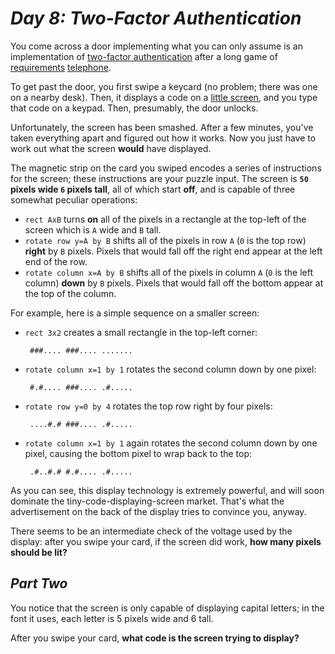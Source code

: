 # ***Day 8: Two-Factor Authentication***

You come across a door implementing what you can only assume is an implementation of [two-factor authentication](https://en.wikipedia.org/wiki/Multi-factor_authentication) after a long game of [requirements](https://en.wikipedia.org/wiki/Requirement) [telephone](https://en.wikipedia.org/wiki/Chinese_whispers).

To get past the door, you first swipe a keycard (no problem; there was one on a nearby desk). Then, it displays a code on a [little screen](https://www.google.com/search?q=tiny+lcd&tbm=isch), and you type that code on a keypad. Then, presumably, the door unlocks.

Unfortunately, the screen has been smashed. After a few minutes, you've taken everything apart and figured out how it works. Now you just have to work out what the screen **would** have displayed.

The magnetic strip on the card you swiped encodes a series of instructions for the screen; these instructions are your puzzle input. The screen is **`50` pixels wide `6` pixels tall**, all of which start **off**, and is capable of three somewhat peculiar operations:

- `rect AxB` turns **on** all of the pixels in a rectangle at the top-left of the screen which is `A` wide and `B` tall.
- `rotate row y=A by B` shifts all of the pixels in row `A` (`0` is the top row) **right** by `B` pixels. Pixels that would fall off the right end appear at the left end of the row.
- `rotate column x=A by B` shifts all of the pixels in column `A` (`0` is the left column) **down** by `B` pixels. Pixels that would fall off the bottom appear at the top of the column.

For example, here is a simple sequence on a smaller screen:

- `rect 3x2` creates a small rectangle in the top-left corner:
<code><pre>
###....
###....
.......
</pre></code>

- `rotate column x=1 by 1` rotates the second column down by one pixel:
<code><pre>
#.#....
###....
.#.....
</pre></code>

- `rotate row y=0 by 4` rotates the top row right by four pixels:
<code><pre>
....#.#
###....
.#.....
</pre></code>

- `rotate column x=1 by 1` again rotates the second column down by one pixel, causing the bottom pixel to wrap back to the top:
<code><pre>
.#..#.#
#.#....
.#.....
</pre></code>

As you can see, this display technology is extremely powerful, and will soon dominate the tiny-code-displaying-screen market. That's what the advertisement on the back of the display tries to convince you, anyway.

There seems to be an intermediate check of the voltage used by the display: after you swipe your card, if the screen did work, **how many pixels should be lit?**

## ***Part Two***

You notice that the screen is only capable of displaying capital letters; in the font it uses, each letter is 5 pixels wide and 6 tall.

After you swipe your card, **what code is the screen trying to display?**